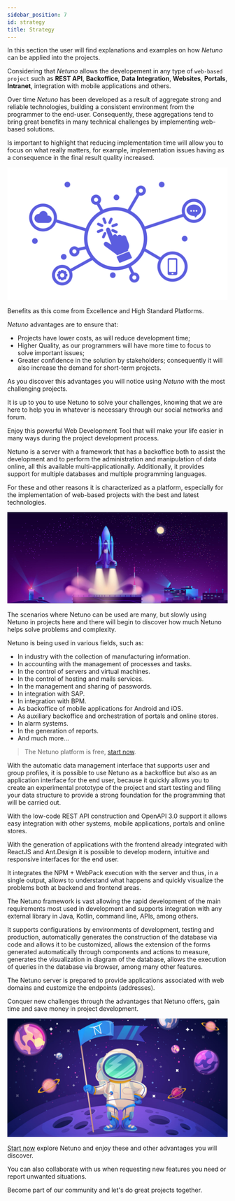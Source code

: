 ```yaml
---
sidebar_position: 7
id: strategy
title: Strategy
---
```


In this section the user will find explanations and examples on how _Netuno_ can be applied into the projects.

Considering that _Netuno_ allows the developement in any type of `web-based project` such as **REST API**, **Backoffice**, **Data Integration**, **Websites**, **Portals**, **Intranet**, integration with mobile applications and others.

Over time _Netuno_ has been developed as a result of aggregate strong and reliable technologies, building a consistent environment from the programmer to the end-user. Consequently, these aggregations tend to bring great benefits in many technical challenges by implementing web-based solutions.

Is important to highlight that reducing implementation time will allow you to focus on what really matters, for example, implementation issues having as a consequence in the final result quality increased.

![Netuno & Web Solutions](/docs/assets/business/overview.svg "Netuno & Web Solutions.")

Benefits as this come from Excellence and High Standard Platforms.

_Netuno_ advantages are to ensure that:

- Projects have lower costs, as will reduce development time; 
- Higher Quality, as our programmers will have more time to focus to solve important issues;
- Greater confidence in the solution by stakeholders; consequently it will also increase the demand for short-term projects.

As you discover this advantages you will notice using _Netuno_ with the most challenging projects.

It is up to you to use Netuno to solve your challenges, knowing that we are here to help you in whatever is necessary through our social networks and forum.

Enjoy this powerful Web Development Tool that will make your life easier in many ways during the project development process.


Netuno is a server with a framework that has a backoffice both to assist the development and to perform the administration and manipulation of data online, all this available multi-applicationally. Additionally, it provides support for multiple databases and multiple programming languages.

For these and other reasons it is characterized as a platform, especially for the implementation of web-based projects with the best and latest technologies.

![Netuno is the platform for launching Web projects](/docs/assets/business/introduction.jpg "Netuno is the platform for launching Web projects.")

The scenarios where Netuno can be used are many, but slowly using Netuno in projects here and there will begin to discover how much Netuno helps solve problems and complexity.

Netuno is being used in various fields, such as:

- In industry with the collection of manufacturing information.
- In accounting with the management of processes and tasks.
- In the control of servers and virtual machines.
- In the control of hosting and mails services.
- In the management and sharing of passwords.
- In integration with SAP.
- In integration with BPM.
- As backoffice of mobile applications for Android and iOS.
- As auxiliary backoffice and orchestration of portals and online stores.
- In alarm systems.
- In the generation of reports.
- And much more...

> The Netuno platform is free, [start now](../get-started/installation).

With the automatic data management interface that supports user and group profiles, it is possible to use Netuno as a backoffice but also as an application interface for the end user, because it quickly allows you to create an experimental prototype of the project and start testing and filing your data structure to provide a strong foundation for the programming that will be carried out.

With the low-code REST API construction and OpenAPI 3.0 support it allows easy integration with other systems, mobile applications, portals and online stores.

With the generation of applications with the frontend already integrated with ReactJS and Ant.Design it is possible to develop modern, intuitive and responsive interfaces for the end user.

It integrates the NPM + WebPack execution with the server and thus, in a single output, allows to understand what happens and quickly visualize the problems both at backend and frontend areas.

The Netuno framework is vast allowing the rapid development of the main requirements most used in development and supports integration with any external library in Java, Kotlin, command line, APIs, among others.

It supports configurations by environments of development, testing and production, automatically generates the construction of the database via code and allows it to be customized, allows the extension of the forms generated automatically through components and actions to measure, generates the visualization in diagram of the database, allows the execution of queries in the database via browser, among many other features.

The Netuno server is prepared to provide applications associated with web domains and customize the endpoints (addresses).

Conquer new challenges through the advantages that Netuno offers, gain time and save money in project development.

![Netuno is the platform for launching Web projects](/docs/assets/business/introduction-conquest.jpg "Netuno is the platform for launching Web projects.")

[Start now](../get-started/installation) explore Netuno and enjoy these and other advantages you will discover.

You can also collaborate with us when requesting new features you need or report unwanted situations.

Become part of our community and let's do great projects together.